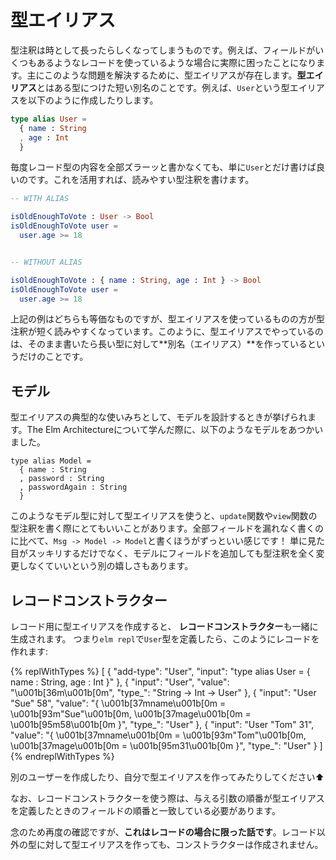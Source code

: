 <!--
# Type Aliases
-->
# 型エイリアス

<!--
Type annotations can start to get long. This might be a real problem if you have records with many fields! This is the core motivation for type aliases. A **type alias** is a shorter name for a type. For example, you could create a `User` alias like this:
-->
型注釈は時として長ったらしくなってしまうものです。例えば、フィールドがいくつもあるようなレコードを使っているような場合に実際に困ったことになります。主にこのような問題を解決するために、型エイリアスが存在します。**型エイリアス**とはある型につけた短い別名のことです。例えば、`User`という型エイリアスを以下のように作成したりします。

```elm
type alias User =
  { name : String
  , age : Int
  }
```

<!--
Rather than writing the whole record type all the time, we can just say `User` instead. This helps us write type annotations that are easier to read:
-->
毎度レコード型の内容を全部ズラーッと書かなくても、単に`User`とだけ書けば良いのです。これを活用すれば、読みやすい型注釈を書けます。

```elm
-- WITH ALIAS

isOldEnoughToVote : User -> Bool
isOldEnoughToVote user =
  user.age >= 18


-- WITHOUT ALIAS

isOldEnoughToVote : { name : String, age : Int } -> Bool
isOldEnoughToVote user =
  user.age >= 18
```

<!--
These two definitions are equivalent, but the one with a type alias is shorter and easier to read. So all we are doing is making an **alias** for a long type.
-->
上記の例はどちらも等価なものですが、型エイリアスを使っているものの方が型注釈が短く読みやすくなっています。このように、型エイリアスでやっているのは、そのまま書いたら長い型に対して**別名（エイリアス）**を作っているというだけのことです。

<!--
## Models
-->
## モデル

<!--
It is extremely common to use type aliases when designing a model. When we were learning about The Elm Architecture, we saw a model like this:
-->
型エイリアスの典型的な使いみちとして、モデルを設計するときが挙げられます。The Elm Architectureについて学んだ際に、以下のようなモデルをあつかいました。

```
type alias Model =
  { name : String
  , password : String
  , passwordAgain : String
  }
```

<!--
The main benefit of using a type alias for this is when we write the type annotations for the `update` and `view` functions. Writing `Msg -> Model -> Model` is so much nicer than the fully expanded version! It has the added benefit that we can add fields to our model without needing to change any type annotations.
-->
このようなモデル型に対して型エイリアスを使うと、`update`関数や`view`関数の型注釈を書く際にとてもいいことがあります。全部フィールドを漏れなく書くのに比べて、`Msg -> Model -> Model`と書くほうがずっといい感じです！ 単に見た目がスッキリするだけでなく、モデルにフィールドを追加しても型注釈を全く変更しなくていいという別の嬉しさもあります。

<!--
## Record Constructors
-->
## レコードコンストラクター

<!--
When you create a type alias specifically for a record, it also generates a **record constructor**. So if we define a `User` type alias, we can start building records like this:
-->
レコード用に型エイリアスを作成すると、 **レコードコンストラクター**も一緒に生成されます。 つまり`elm repl`で`User`型を定義したら、このようにレコードを作れます:

{% replWithTypes %}
[
	{
		"add-type": "User",
		"input": "type alias User = { name : String, age : Int }"
	},
	{
		"input": "User",
		"value": "\u001b[36m<function>\u001b[0m",
		"type_": "String -> Int -> User"
	},
	{
		"input": "User \"Sue\" 58",
		"value": "{ \u001b[37mname\u001b[0m = \u001b[93m\"Sue\"\u001b[0m, \u001b[37mage\u001b[0m = \u001b[95m58\u001b[0m }",
		"type_": "User"
	},
	{
		"input": "User \"Tom\" 31",
		"value": "{ \u001b[37mname\u001b[0m = \u001b[93m\"Tom\"\u001b[0m, \u001b[37mage\u001b[0m = \u001b[95m31\u001b[0m }",
		"type_": "User"
	}
]
{% endreplWithTypes %}

別のユーザーを作成したり、自分で型エイリアスを作ってみたりしてください⬆️

<!--
Note that the order of arguments in the record constructor match the order of fields in the type alias!
-->
なお、レコードコンストラクターを使う際は、与える引数の順番が型エイリアスを定義したときのフィールドの順番と一致している必要があります。

<!--
And again, **this is only for records.** Making type aliases for other types will not result in a constructor.
-->
念のため再度の確認ですが、**これはレコードの場合に限った話です**。レコード以外の型に対して型エイリアスを作っても、コンストラクターは作成されません。
